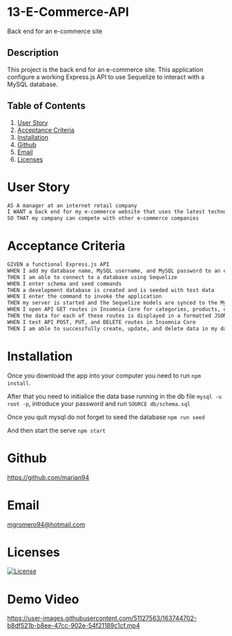 # 13-E-Commerce-API
Back end for an e-commerce site


## Description
This project is the back end for an e-commerce site. This application configure a working Express.js API to use Sequelize to interact with a MySQL database.


  ## Table of Contents
  1. [User Story](#user-story)
  2. [Acceptance Criteria](#acceptance-criteria)
  3. [Installation](#Installation)
  4. [Github](#Github)
  5. [Email](#Email)
  6. [Licenses](#Licenses)


# User Story

```md
AS A manager at an internet retail company
I WANT a back end for my e-commerce website that uses the latest technologies
SO THAT my company can compete with other e-commerce companies
```

# Acceptance Criteria

```md
GIVEN a functional Express.js API
WHEN I add my database name, MySQL username, and MySQL password to an environment variable file
THEN I am able to connect to a database using Sequelize
WHEN I enter schema and seed commands
THEN a development database is created and is seeded with test data
WHEN I enter the command to invoke the application
THEN my server is started and the Sequelize models are synced to the MySQL database
WHEN I open API GET routes in Insomnia Core for categories, products, or tags
THEN the data for each of these routes is displayed in a formatted JSON
WHEN I test API POST, PUT, and DELETE routes in Insomnia Core
THEN I am able to successfully create, update, and delete data in my database
```

  # Installation
  Once you download the app into your computer you need to run 
  `npm install`.
  
  After that you need to initialice the data base running in the db file `mysql -u root -p`, introduce your password and run `SOURCE db/schema.sql`

  Once you quit mysql do not forget to seed the database `npm run seed`

  And then start the serve `npm start`

   # Github
  https://github.com/marian94

  # Email
  mgromero94@hotmail.com

  # Licenses
  [![License](https://img.shields.io/badge/License-Apache_2.0-blue.svg)](https://opensource.org/licenses/Apache-2.0)
  
  # Demo Video


https://user-images.githubusercontent.com/51127563/163744702-b8df521b-b8ee-47cc-902e-54f21189c1cf.mp4

